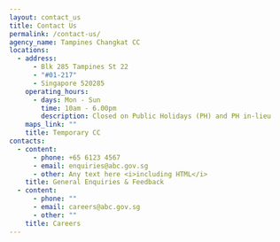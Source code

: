 ```yaml
---
layout: contact_us
title: Contact Us
permalink: /contact-us/
agency_name: Tampines Changkat CC
locations:
  - address:
      - Blk 285 Tampines St 22
      - "#01-217"
      - Singapore 520285
    operating_hours:
      - days: Mon - Sun
        time: 10am - 6.00pm
        description: Closed on Public Holidays (PH) and PH in-lieu
    maps_link: ""
    title: Temporary CC
contacts:
  - content:
      - phone: +65 6123 4567
      - email: enquiries@abc.gov.sg
      - other: Any text here <i>including HTML</i>
    title: General Enquiries & Feedback
  - content:
      - phone: ""
      - email: careers@abc.gov.sg
      - other: ""
    title: Careers
---
```

